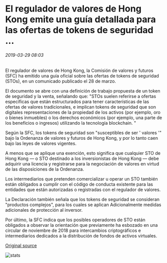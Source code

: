 # El regulador de valores de Hong Kong emite una guía detallada para las ofertas de tokens de seguridad ...

###### 2019-03-29 08:03

El regulador de valores de Hong Kong, la Comisión de valores y futuros (SFC) ha emitido una guía oficial sobre las ofertas de tokens de seguridad (STOs), en un comunicado publicado el 28 de marzo.

El documento se abre con una definición de trabajo propuesta de un token de seguridad y la venta, señalando que: "STOs suelen referirse a ofertas específicas que están estructurados para tener características de las ofertas de valores tradicionales, e implican tokens de seguridad que son digitales representaciones de la propiedad de los activos (por ejemplo, oro o bienes inmuebles) o los derechos económicos (por ejemplo, una parte de los beneficios o ingresos) utilizando la tecnología blockchain. "

Según la SFC, los tokens de seguridad son "susceptibles de ser ' valores '" bajo la Ordenanza de valores y futuros de Hong Kong, y por lo tanto caen bajo las leyes de valores vigentes.

A menos que se aplique una exención, esto significa que cualquier STO de Hong Kong — o STO destinado a los inversionistas de Hong Kong — debe adquirir una licencia y registrarse para la negociación de valores en virtud de las disposiciones de la Ordenanza.

Los intermediarios que pretenden comercializar u operar un STO también están obligados a cumplir con el código de conducta existente para las entidades que están autorizadas o registradas con el regulador de valores.

La Declaración también señala que los tokens de seguridad se consideran "productos complejos", para los cuales se aplican Adicionalmente medidas adicionales de protección al inversor.

Por último, la SFC indica que los posibles operadores de STO están obligados a observar la orientación que previamente ha esbozado en una circular de noviembre de 2018 para intercambios criptográficos e intermediarios dedicados a la distribución de fondos de activos virtuales.

[Original source](https://cointelegraph.com/news/hong-kongs-securities-regulator-issues-detailed-guidance-for-security-token-offerings)

![stats](https://c.statcounter.com/11760860/0/a89fa40b/1/ "stats")